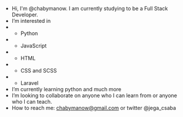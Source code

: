 - Hi, I'm @chabymanow. I am currently studying to be a Full Stack Developer.
- I’m interested in 
- * Python
- * JavaScript
- * HTML
- * CSS and SCSS
- * Laravel
- I’m currently learning python and much more
- I’m looking to collaborate on anyone who I can learn from or anyone who I can teach.
- How to reach me: chabymanow@gmail.com or twitter @jega_csaba

<!---
chabymanow/chabymanow is a ✨ special ✨ repository because its `README.md` (this file) appears on your GitHub profile.
You can click the Preview link to take a look at your changes.
--->
